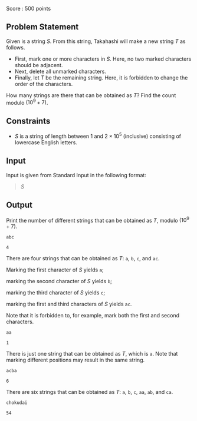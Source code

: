 Score : $500$ points

## Problem Statement

Given is a string $S$. From this string, Takahashi will make a new string $T$ as follows.

- First, mark one or more characters in $S$. Here, no two marked characters should be adjacent.
- Next, delete all unmarked characters.
- Finally, let $T$ be the remaining string. Here, it is forbidden to change the order of the characters.

How many strings are there that can be obtained as $T$? Find the count modulo $(10^9 + 7)$.

## Constraints

- $S$ is a string of length between $1$ and $2 \times 10^5$ (inclusive) consisting of lowercase English letters.

## Input

Input is given from Standard Input in the following format:

> $S$

## Output

Print the number of different strings that can be obtained as $T$, modulo $(10^9 + 7)$.

```input1
abc
```

```output1
4
```

There are four strings that can be obtained as $T$: `a`, `b`, `c`, and `ac`.

Marking the first character of $S$ yields `a`;

marking the second character of $S$ yields `b`;

marking the third character of $S$ yields `c`;

marking the first and third characters of $S$ yields `ac`.

Note that it is forbidden to, for example, mark both the first and second characters.

```input2
aa
```

```output2
1
```

There is just one string that can be obtained as $T$, which is `a`.
Note that marking different positions may result in the same string.

```input3
acba
```

```output3
6
```

There are six strings that can be obtained as $T$: `a`, `b`, `c`, `aa`, `ab`, and `ca`.

```input4
chokudai
```

```output4
54
```